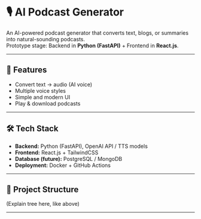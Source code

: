 # 🎙️ AI Podcast Generator

An AI-powered podcast generator that converts text, blogs, or summaries into natural-sounding podcasts.  
Prototype stage: Backend in **Python (FastAPI)** + Frontend in **React.js**.

---

## 🚀 Features
- Convert text → audio (AI voice)
- Multiple voice styles
- Simple and modern UI
- Play & download podcasts

---

## 🛠️ Tech Stack
- **Backend:** Python (FastAPI), OpenAI API / TTS models
- **Frontend:** React.js + TailwindCSS
- **Database (future):** PostgreSQL / MongoDB
- **Deployment:** Docker + GitHub Actions

---

## 📂 Project Structure
(Explain tree here, like above)

---

